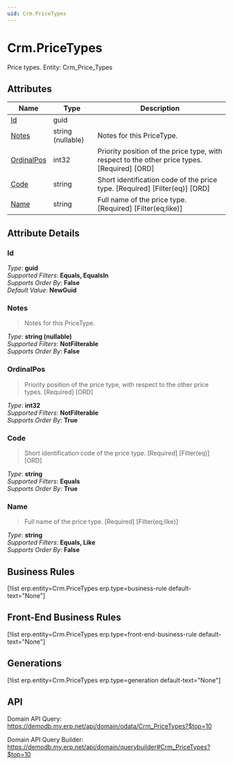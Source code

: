 ```yaml
---
uid: Crm.PriceTypes
---
```

# Crm.PriceTypes

Price types. Entity: Crm_Price_Types

## Attributes

| Name | Type | Description |
| ---- | ---- | --- |
| [Id](Crm.PriceTypes.md#Id) | guid |  
| [Notes](Crm.PriceTypes.md#Notes) | string (nullable) | Notes for this PriceType. 
| [OrdinalPos](Crm.PriceTypes.md#OrdinalPos) | int32 | Priority position of the price type, with respect to the other price types. [Required] [ORD] 
| [Code](Crm.PriceTypes.md#Code) | string | Short identification code of the price type. [Required] [Filter(eq)] [ORD] 
| [Name](Crm.PriceTypes.md#Name) | string | Full name of the price type. [Required] [Filter(eq;like)] 


## Attribute Details

### Id

_Type_: **guid**  
_Supported Filters_: **Equals, EqualsIn**  
_Supports Order By_: **False**  
_Default Value_: **NewGuid**  

### Notes

> Notes for this PriceType.

_Type_: **string (nullable)**  
_Supported Filters_: **NotFilterable**  
_Supports Order By_: **False**  

### OrdinalPos

> Priority position of the price type, with respect to the other price types. [Required] [ORD]

_Type_: **int32**  
_Supported Filters_: **NotFilterable**  
_Supports Order By_: **True**  

### Code

> Short identification code of the price type. [Required] [Filter(eq)] [ORD]

_Type_: **string**  
_Supported Filters_: **Equals**  
_Supports Order By_: **True**  

### Name

> Full name of the price type. [Required] [Filter(eq;like)]

_Type_: **string**  
_Supported Filters_: **Equals, Like**  
_Supports Order By_: **False**  



## Business Rules

[!list erp.entity=Crm.PriceTypes erp.type=business-rule default-text="None"]

## Front-End Business Rules

[!list erp.entity=Crm.PriceTypes erp.type=front-end-business-rule default-text="None"]

## Generations

[!list erp.entity=Crm.PriceTypes erp.type=generation default-text="None"]

## API

Domain API Query:
<https://demodb.my.erp.net/api/domain/odata/Crm_PriceTypes?$top=10>

Domain API Query Builder:
<https://demodb.my.erp.net/api/domain/querybuilder#Crm_PriceTypes?$top=10>

